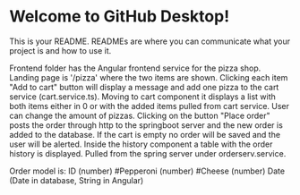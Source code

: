 # Welcome to GitHub Desktop!

This is your README. READMEs are where you can communicate what your project is and how to use it.

Frontend folder has the Angular frontend service for the pizza shop. 
  Landing page is '/pizza' where the two items are shown. Clicking each item "Add to cart" button will display a message and add one pizza to the cart service (cart.service.ts).
  Moving to cart component it displays a list with both items either in 0 or with the added items pulled from cart service. User can change the amount of pizzas.
  Clicking on the button "Place order" posts the order through http to the springboot server and the new order is added to the database. If the cart is empty no order will be saved and the user will be alerted.
  Inside the history component a table with the order history is displayed. Pulled from the spring server under orderserv.service.
  
  
Order model is:
  ID (number)
  #Pepperoni (number)
  #Cheese (number)
  Date (Date in database, String in Angular)
